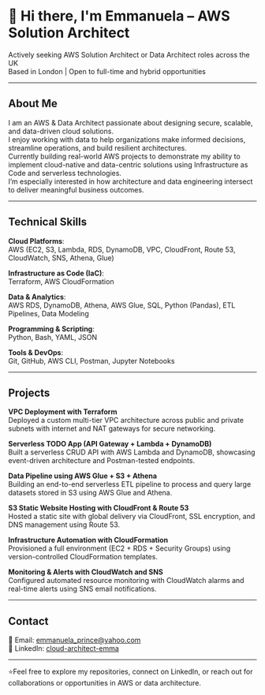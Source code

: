 # 👋 Hi there, I'm Emmanuela – AWS Solution Architect  

Actively seeking AWS Solution Architect or Data Architect roles across the UK  
Based in London | Open to full-time and hybrid opportunities  

---

## About Me  

I am an AWS & Data Architect passionate about designing secure, scalable, and data-driven cloud solutions.  
I enjoy working with data to help organizations make informed decisions, streamline operations, and build resilient architectures.  
Currently building real-world AWS projects to demonstrate my ability to implement cloud-native and data-centric solutions using Infrastructure as Code and serverless technologies.  
I’m especially interested in how architecture and data engineering intersect to deliver meaningful business outcomes.

---

## Technical Skills  

**Cloud Platforms**:  
AWS (EC2, S3, Lambda, RDS, DynamoDB, VPC, CloudFront, Route 53, CloudWatch, SNS, Athena, Glue)  

**Infrastructure as Code (IaC)**:  
Terraform, AWS CloudFormation  

**Data & Analytics**:  
AWS RDS, DynamoDB, Athena, AWS Glue, SQL, Python (Pandas), ETL Pipelines, Data Modeling  

**Programming & Scripting**:  
Python, Bash, YAML, JSON  

**Tools & DevOps**:  
Git, GitHub, AWS CLI, Postman, Jupyter Notebooks  

---

## Projects  

**VPC Deployment with Terraform**  
Deployed a custom multi-tier VPC architecture across public and private subnets with internet and NAT gateways for secure networking.  

**Serverless TODO App (API Gateway + Lambda + DynamoDB)**  
Built a serverless CRUD API with AWS Lambda and DynamoDB, showcasing event-driven architecture and Postman-tested endpoints.  

**Data Pipeline using AWS Glue + S3 + Athena**  
Building an end-to-end serverless ETL pipeline to process and query large datasets stored in S3 using AWS Glue and Athena.  

**S3 Static Website Hosting with CloudFront & Route 53**  
Hosted a static site with global delivery via CloudFront, SSL encryption, and DNS management using Route 53.  

**Infrastructure Automation with CloudFormation**  
Provisioned a full environment (EC2 + RDS + Security Groups) using version-controlled CloudFormation templates.  

**Monitoring & Alerts with CloudWatch and SNS**  
Configured automated resource monitoring with CloudWatch alarms and real-time alerts using SNS email notifications.  

---

## Contact  

📧 Email: [emmanuela_prince@yahoo.com](mailto:emmanuela_prince@yahoo.com)  
🔗 LinkedIn: [cloud-architect-emma](https://www.linkedin.com/in/cloud-architect-emma)    
  

---

⭐️Feel free to explore my repositories, connect on LinkedIn, or reach out for collaborations or opportunities in AWS or data architecture.
